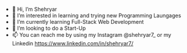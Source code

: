 - 👋 Hi, I’m Shehryar
- 👀 I’m interested in learning and trying new Programming Laungages
- 🌱 I’m currently learning Full-Stack Web Development
- 💞️ I’m looking to do a Start-Up
- 📫 You can reach me by using my Instagram @shehryar7_ or my Linkedin https://www.linkedin.com/in/shehryar7/

<!---
shehryar7/shehryar7 is a ✨ special ✨ repository because its `README.md` (this file) appears on your GitHub profile.
You can click the Preview link to take a look at your changes.
--->
